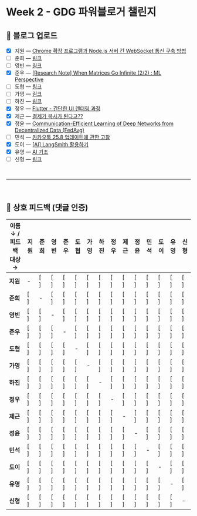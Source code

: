 # Week 2 - GDG 파워블로거 챌린지

## 📝 블로그 업로드
- [x] 지원 — [Chrome 확장 프로그램과 Node.js 서버 간 WebSocket 통신 구축 방법](https://easy1nhard2.tistory.com/30)
- [ ] 준희 — [링크]()
- [ ] 영빈 — [링크]()
- [x] 준우 — [[Research Note] When Matrices Go Infinite (2/2) : ML Perspective](https://velog.io/@melon-chicken/Research-Note-When-Matrices-Go-Infinite-22-ML-Perspective)
- [ ] 도협 — [링크]()
- [ ] 가영 — [링크]()
- [ ] 하진 — [링크]()
- [x] 정우 — [Flutter - 간단한 UI 렌더링 과정](https://velog.io/@yjw326/Flutter-%EA%B0%84%EB%8B%A8%ED%95%9C-UI-%EB%A0%8C%EB%8D%94%EB%A7%81-%EA%B3%BC%EC%A0%95)
- [x] 제근 — [결제가 복사가 된다고??](https://cndowy21.tistory.com/53)
- [x] 정윤 — [Communication-Efficient Learning of Deep Networks from Decentralized Data (FedAvg)](https://velog.io/@itisyijy/Review-Communication-Efficient-Learning-of-Deep-Networksfrom-Decentralized-Data-FedAvg)
- [ ] 민석 — [카카오톡 25.8 업데이트에 관한 고찰](https://blog.naver.com/beaprotagonist/224032643590)
- [x] 도이 — [[AI] LangSmith 활용하기](https://velog.io/@kimm00/AI-LangSmith-활용하기)
- [x] 유영 — [AI 기초](https://velog.io/@yuyoung924/AI-기초-LLM과-RAG-그리고-Lang-Chain)
- [ ] 신형 — [링크]()

<br>

---

<br>

## 💬 상호 피드백 (댓글 인증)

| 이름 ↓ / 피드백 대상 → | 지원  | 준희  | 영빈  | 준우  | 도협  | 가영  | 하진  | 정우  | 제근  | 정윤  | 민석  | 도이  | 유영  | 신형  |
| --------------- | --- | --- | --- | --- | --- | --- | --- | --- | --- | --- | --- | --- | --- | --- |
| **지원**          | -   | [ ] | [ ] | [ ] | [ ] | [ ] | [ ] | [ ] | [ ] | [ ] | [ ] | [ ] | [ ] | [ ] |
| **준희**          | [ ] | -   | [ ] | [ ] | [ ] | [ ] | [ ] | [ ] | [ ] | [ ] | [ ] | [ ] | [ ] | [ ] |
| **영빈**          | [ ] | [ ] | -   | [ ] | [ ] | [ ] | [ ] | [ ] | [ ] | [ ] | [ ] | [ ] | [ ] | [ ] |
| **준우**          | [ ] | [ ] | [ ] | -   | [ ] | [ ] | [ ] | [ ] | [ ] | [ ] | [ ] | [ ] | [ ] | [ ] |
| **도협**          | [ ] | [ ] | [ ] | [ ] | -   | [ ] | [ ] | [ ] | [ ] | [ ] | [ ] | [ ] | [ ] | [ ] |
| **가영**          | [ ] | [ ] | [ ] | [ ] | [ ] | -   | [ ] | [ ] | [ ] | [ ] | [ ] | [ ] | [ ] | [ ] |
| **하진**          | [ ] | [ ] | [ ] | [ ] | [ ] | [ ] | -   | [ ] | [ ] | [ ] | [ ] | [ ] | [ ] | [ ] |
| **정우**          | [ ] | [ ] | [ ] | [ ] | [ ] | [ ] | [ ] | -   | [ ] | [ ] | [ ] | [ ] | [ ] | [ ] |
| **제근**          | [ ] | [ ] | [ ] | [ ] | [ ] | [ ] | [ ] | [ ] | -   | [ ] | [ ] | [ ] | [ ] | [ ] |
| **정윤**          | [ ] | [ ] | [ ] | [ ] | [ ] | [ ] | [ ] | [ ] | [ ] | -   | [ ] | [ ] | [ ] | [ ] |
| **민석**          | [ ] | [ ] | [ ] | [ ] | [ ] | [ ] | [ ] | [ ] | [ ] | [ ] | -   | [ ] | [ ] | [ ] |
| **도이**          | [ ] | [ ] | [ ] | [ ] | [ ] | [ ] | [ ] | [ ] | [ ] | [ ] | [ ] | -   | [ ] | [ ] |
| **유영**          | [ ] | [ ] | [ ] | [ ] | [ ] | [ ] | [ ] | [ ] | [ ] | [ ] | [ ] | [ ] | -   | [ ] |
| **신형**          | [ ] | [ ] | [ ] | [ ] | [ ] | [ ] | [ ] | [ ] | [ ] | [ ] | [ ] | [ ] | [ ] | -   |
